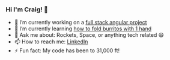 ### Hi I'm Craig! 👋



- 🔭 I’m currently working on a [full stack angular project](https://github.com/Raggey/angular-tut) 
- 🌱 I’m currently learning [how to fold burritos with 1 hand](https://youtu.be/7HsRuqsjtqI)
- 💬 Ask me about: Rockets, Space, or anything tech related 😄 
- 📫 How to reach me: [LinkedIn](https://www.linkedin.com/in/craig-r-space/) 
- ⚡ Fun fact: My code has been to 31,000 ft! 


<!--
**Raggey/raggey** is a ✨ _special_ ✨ repository because its `README.md` (this file) appears on your GitHub profile.

Here are some ideas to get you started:

- 🔭 I’m currently working on ...
- 🌱 I’m currently learning ...
- 👯 I’m looking to collaborate on ...
- 🤔 I’m looking for help with ...
- 💬 Ask me about ...
- 📫 How to reach me: ...
- 😄 Pronouns: ...
- ⚡ Fun fact: ...
-->


